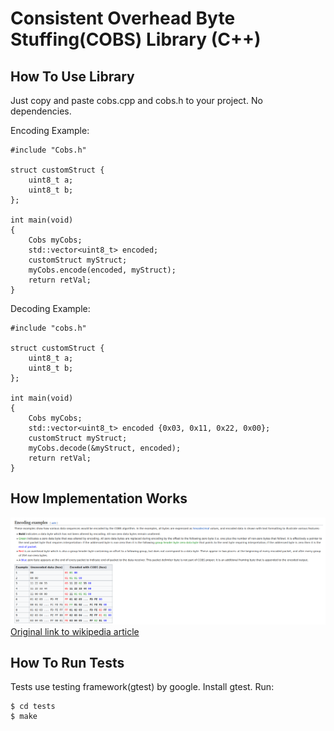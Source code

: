 # Consistent Overhead Byte Stuffing(COBS) Library (C++)

## How To Use Library
Just copy and paste cobs.cpp and cobs.h to your project. No dependencies.  

Encoding Example:
```
#include "Cobs.h"

struct customStruct {
    uint8_t a;
    uint8_t b;
};

int main(void)
{
    Cobs myCobs;
    std::vector<uint8_t> encoded;
    customStruct myStruct;
    myCobs.encode(encoded, myStruct);
    return retVal;
}
```
Decoding Example:
```
#include "cobs.h"

struct customStruct {
    uint8_t a;
    uint8_t b;
};

int main(void)
{
    Cobs myCobs;
    std::vector<uint8_t> encoded {0x03, 0x11, 0x22, 0x00};
    customStruct myStruct;
    myCobs.decode(&myStruct, encoded);
    return retVal;
}
```
## How Implementation Works

![Encoded output examples and explanation](./docs/encoding_examples.png)
[Original link to wikipedia article](https://en.wikipedia.org/wiki/Consistent_Overhead_Byte_Stuffing)

## How To Run Tests
Tests use testing framework(gtest) by google. Install gtest. Run:  
```
$ cd tests 
$ make
```